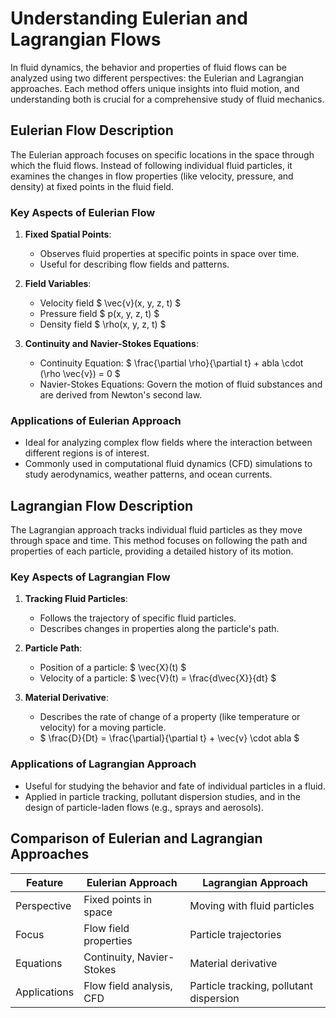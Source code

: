 # Understanding Eulerian and Lagrangian Flows

In fluid dynamics, the behavior and properties of fluid flows can be analyzed using two different perspectives: the Eulerian and Lagrangian approaches. Each method offers unique insights into fluid motion, and understanding both is crucial for a comprehensive study of fluid mechanics.

## Eulerian Flow Description

The Eulerian approach focuses on specific locations in the space through which the fluid flows. Instead of following individual fluid particles, it examines the changes in flow properties (like velocity, pressure, and density) at fixed points in the fluid field.

### Key Aspects of Eulerian Flow

1. **Fixed Spatial Points**:
    - Observes fluid properties at specific points in space over time.
    - Useful for describing flow fields and patterns.

2. **Field Variables**:
    - Velocity field $ \vec{v}(x, y, z, t) $
    - Pressure field $ p(x, y, z, t) $
    - Density field $ \rho(x, y, z, t) $

3. **Continuity and Navier-Stokes Equations**:
    - Continuity Equation: $ \frac{\partial \rho}{\partial t} + 
abla \cdot (\rho \vec{v}) = 0 $
    - Navier-Stokes Equations: Govern the motion of fluid substances and are derived from Newton's second law.

### Applications of Eulerian Approach

- Ideal for analyzing complex flow fields where the interaction between different regions is of interest.
- Commonly used in computational fluid dynamics (CFD) simulations to study aerodynamics, weather patterns, and ocean currents.

## Lagrangian Flow Description

The Lagrangian approach tracks individual fluid particles as they move through space and time. This method focuses on following the path and properties of each particle, providing a detailed history of its motion.

### Key Aspects of Lagrangian Flow

1. **Tracking Fluid Particles**:
    - Follows the trajectory of specific fluid particles.
    - Describes changes in properties along the particle's path.

2. **Particle Path**:
    - Position of a particle: $ \vec{X}(t) $
    - Velocity of a particle: $ \vec{V}(t) = \frac{d\vec{X}}{dt} $

3. **Material Derivative**:
    - Describes the rate of change of a property (like temperature or velocity) for a moving particle.
    - $ \frac{D}{Dt} = \frac{\partial}{\partial t} + \vec{v} \cdot 
abla $

### Applications of Lagrangian Approach

- Useful for studying the behavior and fate of individual particles in a fluid.
- Applied in particle tracking, pollutant dispersion studies, and in the design of particle-laden flows (e.g., sprays and aerosols).

## Comparison of Eulerian and Lagrangian Approaches

| Feature | Eulerian Approach | Lagrangian Approach |
| ------- | ----------------- | ------------------- |
| Perspective | Fixed points in space | Moving with fluid particles |
| Focus | Flow field properties | Particle trajectories |
| Equations | Continuity, Navier-Stokes | Material derivative |
| Applications | Flow field analysis, CFD | Particle tracking, pollutant dispersion |
